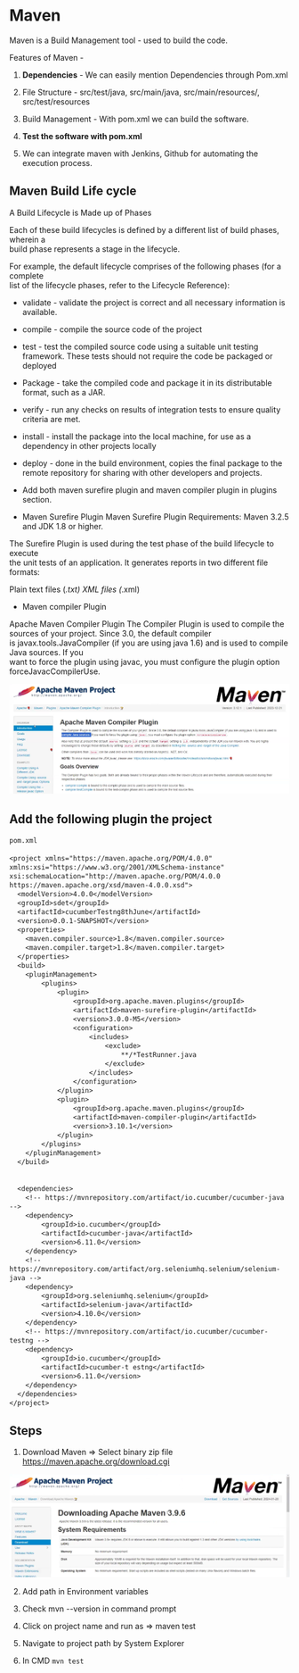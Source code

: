 # Maven

Maven is a Build Management tool - used to build the code.

Features of Maven - 
1. **Dependencies** - We can easily mention Dependencies through Pom.xml

2. File Structure - src/test/java, src/main/java, src/main/resources/, src/test/resources

3. Build Management - With pom.xml we can build the software.

4. **Test the software with pom.xml**

5. We can integrate maven with Jenkins, Github for automating the execution process.




## Maven Build Life cycle

A Build Lifecycle is Made up of Phases

Each of these build lifecycles is defined by a different list of build phases, wherein a  
build phase represents a stage in the lifecycle.

For example, the default lifecycle comprises of the following phases (for a complete  
list of the lifecycle phases, refer to the Lifecycle Reference):  

* validate - validate the project is correct and all necessary information is available.  

* compile - compile the source code of the project

* test - test the compiled source code using a suitable unit testing framework. These
tests should not require the code be packaged or deployed

* Package -  take the compiled code and package it in its distributable format, such as
a JAR.

* verify - run any checks on results of integration tests to ensure quality criteria are
met.

* install - install the package into the local machine, for use as a dependency in
other projects locally

* deploy - done in the build environment, copies the final package to the remote
repository for sharing with other developers and projects.


* Add both maven surefire plugin and maven compiler plugin in plugins section.  


* Maven Surefire Plugin
Maven Surefire Plugin
Requirements: Maven 3.2.5 and JDK 1.8 or higher.

The Surefire Plugin is used during the test phase of the build lifecycle to execute   
the unit tests of an application. It generates reports in two different file formats:

Plain text files (*.txt)
XML files (*.xml)


* Maven compiler Plugin

Apache Maven Compiler Plugin
The Compiler Plugin is used to compile the sources of your project. Since 3.0, the default compiler   
is javax.tools.JavaCompiler (if you are using java 1.6) and is used to compile Java sources. If you   
want to force the plugin using javac, you must configure the plugin option forceJavacCompilerUse. 

![alt text](image-42.png)


## Add the following plugin the project


```
pom.xml

<project xmlns="https://maven.apache.org/POM/4.0.0" xmlns:xsi="https://www.w3.org/2001/XMLSchema-instance" xsi:schemaLocation="http://maven.apache.org/POM/4.0.0 https://maven.apache.org/xsd/maven-4.0.0.xsd">
  <modelVersion>4.0.0</modelVersion>
  <groupId>sdet</groupId>
  <artifactId>cucumberTestng8thJune</artifactId>
  <version>0.0.1-SNAPSHOT</version>
  <properties>
	<maven.compiler.source>1.8</maven.compiler.source>
	<maven.compiler.target>1.8</maven.compiler.target>
  </properties>
  <build>
	<pluginManagement>
		<plugins>
			<plugin>
				<groupId>org.apache.maven.plugins</groupId>
				<artifactId>maven-surefire-plugin</artifactId>
				<version>3.0.0-M5</version>
				<configuration>
					<includes>
						<exclude>
							**/*TestRunner.java
						</exclude>
					</includes>
				</configuration>
			</plugin>
			<plugin>
				<groupId>org.apache.maven.plugins</groupId>
				<artifactId>maven-compiler-plugin</artifactId>
				<version>3.10.1</version>
			</plugin>
		</plugins>
	</pluginManagement>
  </build>
  
  
  <dependencies>
	<!-- https://mvnrepository.com/artifact/io.cucumber/cucumber-java -->
	<dependency>
	    <groupId>io.cucumber</groupId>
	    <artifactId>cucumber-java</artifactId>
	    <version>6.11.0</version>
	</dependency>
	<!-- https://mvnrepository.com/artifact/org.seleniumhq.selenium/selenium-java -->
	<dependency>
	    <groupId>org.seleniumhq.selenium</groupId>
	    <artifactId>selenium-java</artifactId>
	    <version>4.10.0</version>
	</dependency>
	<!-- https://mvnrepository.com/artifact/io.cucumber/cucumber-testng -->
	<dependency>
	    <groupId>io.cucumber</groupId>
	    <artifactId>cucumber-t estng</artifactId>
	    <version>6.11.0</version>
	</dependency>
  </dependencies>
</project>
```
## Steps 
1. Download Maven => Select binary zip file
https://maven.apache.org/download.cgi

![alt text](image-43.png)

2. Add path in Environment variables

3. Check mvn --version in command prompt
4. Click on project name and run as => maven test
5. Navigate to project path by System Explorer
6. In CMD `mvn test`